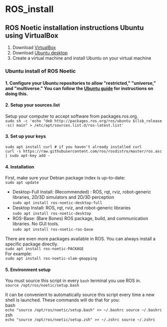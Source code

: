 # ROS_install
## ROS Noetic installation instructions Ubuntu using VirtualBox

1. Download [VirtualBox](https://www.virtualbox.org/)
2. Download [Ubuntu desktop](https://ubuntu.com/download/desktop)
3. Create a virtual machine and install Ubuntu on  your virtual machine

### Ubuntu install of ROS Noetic

#### 1. Configure your Ubuntu repositories to allow "restricted," "universe," and "multiverse." You can follow the [Ubuntu guide](https://help.ubuntu.com/community/Repositories/Ubuntu) for instructions on doing this. 
#### 2. Setup your sources.list 
Setup your computer to accept software from packages.ros.org. <br />
`sudo sh -c 'echo "deb http://packages.ros.org/ros/ubuntu $(lsb_release -sc) main" > /etc/apt/sources.list.d/ros-latest.list'` <br />

#### 3. Set up your keys 
`sudo apt install curl # if you haven't already installed curl` <br />
`curl -s https://raw.githubusercontent.com/ros/rosdistro/master/ros.asc | sudo apt-key add -` <br />

#### 4. Installation 
First, make sure your Debian package index is up-to-date: <br />
`sudo apt update` <br />
- Desktop-Full Install: (Recommended) : ROS, rqt, rviz, robot-generic libraries, 2D/3D simulators and 2D/3D perception <br />
`sudo apt install ros-noetic-desktop-full` <br />
- Desktop Install: ROS, rqt, rviz, and robot-generic libraries <br />
`sudo apt install ros-noetic-desktop` <br />
- ROS-Base: (Bare Bones) ROS package, build, and communication libraries. No GUI tools. <br />
`sudo apt install ros-noetic-ros-base` <br />

There are even more packages available in ROS. You can always install a specific package directly. <br /> 
`sudo apt install ros-noetic-PACKAGE` <br />
For example: <br />
`sudo apt install ros-noetic-slam-gmapping`

#### 5. Environment setup 
You must source this script in every `bash` terminal you use ROS in. <br />
`source /opt/ros/noetic/setup.bash` <br />

It can be convenient to automatically source this script every time a new shell is launched. These commands will do that for you: <br />
 bash <br />
`echo "source /opt/ros/noetic/setup.bash" >> ~/.bashrc
source ~/.bashrc` <br />
zsh <br />
`echo "source /opt/ros/noetic/setup.zsh" >> ~/.zshrc
source ~/.zshrc` <br />
